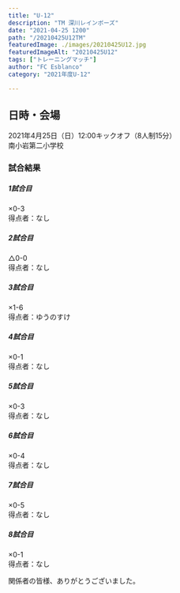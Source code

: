 ```yaml
---
title: "U-12"
description: "TM 深川レインボーズ"
date: "2021-04-25 1200"
path: "/20210425U12TM"
featuredImage: ./images/20210425U12.jpg
featuredImageAlt: "20210425U12"
tags: ["トレーニングマッチ"]
author: "FC Esblanco"
category: "2021年度U-12"

---
```




## 日時・会場

2021年4月25日（日）12:00キックオフ（8人制15分）  
南小岩第二小学校

### 試合結果

#####  1試合目  
×0-3  
得点者：なし

##### 2試合目  
△0-0  
得点者：なし

##### 3試合目  
×1-6  
得点者：ゆうのすけ

##### 4試合目  
×0-1  
得点者：なし

##### 5試合目
×0-3  
得点者：なし

##### 6試合目  
×0-4    
得点者：なし

##### 7試合目  
×0-5    
得点者：なし

##### 8試合目  
×0-1    
得点者：なし

関係者の皆様、ありがとうございました。
